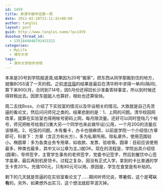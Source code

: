 ```yaml
---
id: 1459
title: 来清华做毕设第一周
date: 2012-02-28T22:11:42+00:00
author: tanglei
layout: post
guid: http://www.tanglei.name/?p=1459
duoshuo_thread_id:
  - 1351844048792453322
categories:
  - MyLife
  - 清华大学
tags:
  - 清华大学软件学院
---
```

本来是20号到学院报道滴,结果因为20号”搬家”，把东西从同学那搬到住的地方，就像BOSS请了一天的假。之前[求住宿](/blog/in-beijing-for-a-bed.html)的结果是最后在清华附中求得一单间(隔间),算下来900/月，合同到7.14号，因5月份还得回长沙准备答辩事宜，所以到时候还得转租出去。因房东姐姐人也算好，相处也还算愉快。

周二去找Boss，介绍了下实验室的情况以及毕设相关的情况。大致就是自己先苦逼的看论文，然后问问师兄之类的。结果悲剧的是：1、上网的问题。清华校园网改革，就算在实验室也得用帐号密码上网，每月限流量。还好可以同时登陆几个帐号，师兄把帐号给我们(重大另一个同学也来此做毕设)公用，一个月20G的流量应该够用。2、吃饭的问题。木有餐卡，办卡也很麻烦，以前是学院一个介绍信(方章即可，科普下：方章（含正方和长方），多为私章所用。除私章外，使用范围较小。椭圆章：多为各类业务专用章，如收款、发票、验收等。圆章：目前应该使用最多，种类也最多，其中又以公章为主。)就OK。现在的流程是，学院出具介绍信(圆章)，导师签字，主管学生事务的老师签字，党委书记签字，然后到餐饮中心签字盖章，最后再到机房领卡。过程之复杂，因没有正式入学，拿到的卡比普通的学生卡贵20%。充值100元，只有80元可以用。原因是，学生在食堂是有补贴的。

剩下的几天就是苦逼的在实验室看论文了……期间听师兄说，寒暑假，这个是**可以有**的。另外，如果想外出实习，这个想法就趁早泯灭掉。
